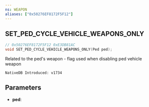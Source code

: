 ```yaml
---
ns: WEAPON
aliases: ["0x50276EF8172F5F12"]
---
```

## SET_PED_CYCLE_VEHICLE_WEAPONS_ONLY

```c
// 0x50276EF8172F5F12 0xE3DB81AC
void SET_PED_CYCLE_VEHICLE_WEAPONS_ONLY(Ped ped);
```

Related to the ped's weapon - flag used when disabling ped vehicle weapon

```
NativeDB Introduced: v1734
```

## Parameters
* **ped**:
